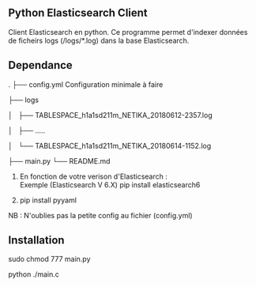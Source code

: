 Python Elasticsearch Client
---------------------------

Client Elasticsearch en python. Ce programme permet d'indexer données de ficheirs logs (/logs/*.log) dans la base Elasticsearch.  

Dependance
-------------

.
├── config.yml           Configuration minimale à faire

├── logs

│   ├── TABLESPACE_h1a1sd211m_NETIKA_20180612-2357.log

│   ├──  ..... 

│   └── TABLESPACE_h1a1sd211m_NETIKA_20180614-1152.log

├── main.py
└── README.md

 
1.  En fonction de votre verison d'Elasticsearch :  
    Exemple (Elasticsearch V 6.X) 
        pip install elasticsearch6

2.  pip install pyyaml

NB : N'oublies pas la petite config au fichier (config.yml) 

Installation
------------

  sudo chmod 777 main.py 
  
  python ./main.c


